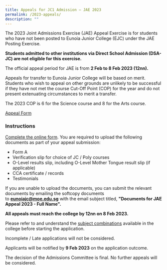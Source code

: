 ```yaml
---
title: Appeals for JC1 Admission – JAE 2023
permalink: /2023-appeals/
description: ""
---
```

The 2023 Joint Admissions Exercise (JAE) Appeal Exercise is for students who have not been posted to Eunoia Junior College (EJC) under the JAE Posting Exercise.

**Students admitted to other institutions via Direct School Admission (DSA-JC) are not eligible for this exercise.**

The official appeal period for JAE is from **2 Feb to 8 Feb 2023 (12nn).**

Appeals for transfer to Eunoia Junior College will be based on merit. Students who wish to appeal on other grounds are unlikely to be successful if they have not met the course Cut-Off Point (COP) for the year and do not present extenuating circumstances to merit a transfer.

The 2023 COP is 6 for the Science course and 8 for the Arts course.

[Appeal Form](https://form.gov.sg/63c67c8bd4e11c0012045ec4)

### Instructions

[Complete the online form](https://form.gov.sg/63c67c8bd4e11c0012045ec4). You are required to upload the following documents as part of your appeal submission:

*   Form A
*   Verification slip for choice of JC / Poly courses 
*   O-Level results slip, including O-Level Mother Tongue result slip (if applicable)
*   CCA certificate / records
*   Testimonials

If you are unable to upload the documents, you can submit the relevant documents by emailing the softcopy documents to [**eunoiajc@moe.edu.sg**](mailto:eunoiajc@moe.edu.sg) with the email subject titled, **"Documents for JAE Appeal 2023 - Full Name".**

**All appeals must reach the college by 12nn on 8 Feb 2023.** 

Please refer to and understand the [subject combinations](https://eunoiajc.moe.edu.sg/curriculum/subject-combinations/) available in the college before starting the application. 

Incomplete / Late applications will not be considered.

Applicants will be notified by **9 Feb 2023** on the application outcome.

The decision of the Admissions Committee is final. No further appeals will be considered.